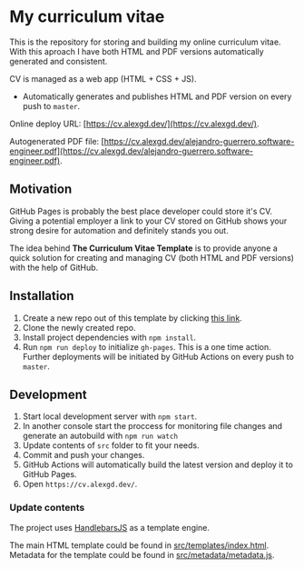 # My curriculum vitae

This is the repository for storing and building my online curriculum vitae.
With this aproach I have both HTML and PDF versions automatically generated and consistent.

CV is managed as a web app (HTML + CSS + JS).
* Automatically generates and publishes HTML and PDF version on every push to `master`.

Online deploy URL: [https://cv.alexgd.dev/](https://cv.alexgd.dev/).

Autogenerated PDF file: [https://cv.alexgd.dev/alejandro-guerrero.software-engineer.pdf](https://cv.alexgd.dev/alejandro-guerrero.software-engineer.pdf).

## Motivation

GitHub Pages is probably the best place developer could store it's CV. Giving a potential employer a link to your CV stored on GitHub shows your strong desire for automation and definitely stands you out.

The idea behind **The Curriculum Vitae Template** is to provide anyone a quick solution for creating and managing CV (both HTML and PDF versions) with the help of GitHub.

## Installation

1. Create a new repo out of this template by clicking [this link](https://github.com/sneas/cv-template/generate).
1. Clone the newly created repo.
1. Install project dependencies with `npm install`.
1. Run `npm run deploy` to initialize `gh-pages`. This is a one time action. Further deployments will be initiated by GitHub Actions on every push to `master`.

## Development

1. Start local development server with `npm start`.
2. In another console start the proccess for monitoring file changes and generate an autobuild with `npm run watch`
3. Update contents of `src` folder to fit your needs.
4. Commit and push your changes.
5. GitHub Actions will automatically build the latest version and deploy it to GitHub Pages.
6. Open `https://cv.alexgd.dev/`.

### Update contents

The project uses [HandlebarsJS](https://github.com/wycats/handlebars.js/) as a template engine.

The main HTML template could be found in [src/templates/index.html](src/templates/index.html). Metadata for the template could be found in [src/metadata/metadata.js](src/metadata/metadata.js).
